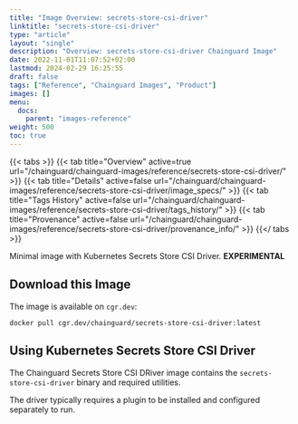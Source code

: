 ```yaml
---
title: "Image Overview: secrets-store-csi-driver"
linktitle: "secrets-store-csi-driver"
type: "article"
layout: "single"
description: "Overview: secrets-store-csi-driver Chainguard Image"
date: 2022-11-01T11:07:52+02:00
lastmod: 2024-02-29 16:25:55
draft: false
tags: ["Reference", "Chainguard Images", "Product"]
images: []
menu: 
  docs: 
    parent: "images-reference"
weight: 500
toc: true
---
```


{{< tabs >}}
{{< tab title="Overview" active=true url="/chainguard/chainguard-images/reference/secrets-store-csi-driver/" >}}
{{< tab title="Details" active=false url="/chainguard/chainguard-images/reference/secrets-store-csi-driver/image_specs/" >}}
{{< tab title="Tags History" active=false url="/chainguard/chainguard-images/reference/secrets-store-csi-driver/tags_history/" >}}
{{< tab title="Provenance" active=false url="/chainguard/chainguard-images/reference/secrets-store-csi-driver/provenance_info/" >}}
{{</ tabs >}}



<!--overview:start-->
Minimal image with Kubernetes Secrets Store CSI Driver. **EXPERIMENTAL**
<!--overview:end-->

<!--getting:start-->
## Download this Image
The image is available on `cgr.dev`:

```
docker pull cgr.dev/chainguard/secrets-store-csi-driver:latest
```
<!--getting:end-->

<!--body:start-->
## Using Kubernetes Secrets Store CSI Driver

The Chainguard Secrets Store CSI DRiver image contains the `secrets-store-csi-driver` binary and required utilities.

The driver typically requires a plugin to be installed and configured separately to run.
<!--body:end-->

